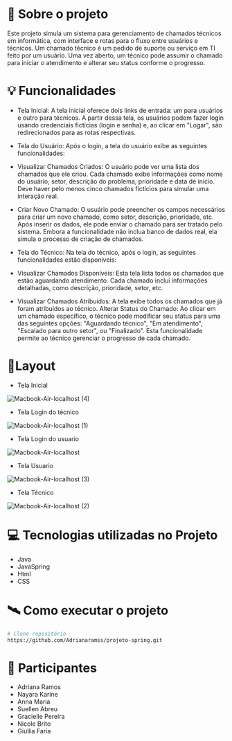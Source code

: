 # 📖 Sobre o projeto
Este projeto simula um sistema para gerenciamento de chamados técnicos em informática, com interface e rotas para o fluxo entre usuários e técnicos. Um chamado técnico é um pedido de suporte ou serviço em TI feito por um usuário. Uma vez aberto, um técnico pode assumir o chamado para iniciar o atendimento e alterar seu status conforme o progresso.
# 💡 Funcionalidades
- Tela Inicial:
A tela inicial oferece dois links de entrada: um para usuários e outro para técnicos. A partir dessa tela, os usuários podem fazer login usando credenciais fictícias (login e senha) e, ao clicar em "Logar", são redirecionados para as rotas respectivas.

- Tela do Usuário:
Após o login, a tela do usuário exibe as seguintes funcionalidades:

- Visualizar Chamados Criados: O usuário pode ver uma lista dos chamados que ele criou. Cada chamado exibe informações como nome do usuário, setor, descrição do problema, prioridade e data de início. Deve haver pelo menos cinco chamados fictícios para simular uma interação real.
- Criar Novo Chamado: O usuário pode preencher os campos necessários para criar um novo chamado, como setor, descrição, prioridade, etc. Após inserir os dados, ele pode enviar o chamado para ser tratado pelo sistema. Embora a funcionalidade não inclua banco de dados real, ela simula o processo de criação de chamados.
- Tela do Técnico:
Na tela do técnico, após o login, as seguintes funcionalidades estão disponíveis:

- Visualizar Chamados Disponíveis: Esta tela lista todos os chamados que estão aguardando atendimento. Cada chamado inclui informações detalhadas, como descrição, prioridade, setor, etc.
- Visualizar Chamados Atribuídos: A tela exibe todos os chamados que já foram atribuídos ao técnico.
Alterar Status do Chamado: Ao clicar em um chamado específico, o técnico pode modificar seu status para uma das seguintes opções: "Aguardando técnico", "Em atendimento", "Escalado para outro setor", ou "Finalizado". Esta funcionalidade permite ao técnico gerenciar o progresso de cada chamado.



# 📱Layout

- Tela Inicial
  
![Macbook-Air-localhost (4)](https://github.com/Adrianaramss/projeto-spring/assets/111310311/43eec309-56fe-4e71-ad60-27490800fe6b)


- Tela Login do técnico
  
![Macbook-Air-localhost (1)](https://github.com/Adrianaramss/projeto-spring/assets/111310311/c8f0077c-35b2-443a-a216-f7d2fcb17019)


- Tela Login do usuario
  
![Macbook-Air-localhost](https://github.com/Adrianaramss/projeto-spring/assets/111310311/8f1778bb-2604-4126-b2ee-b5fa9170a859)

- Tela Usuario
  
![Macbook-Air-localhost (3)](https://github.com/Adrianaramss/projeto-spring/assets/111310311/21e69895-6cfe-483c-b7c2-e6b6e3e8bc3a)


- Tela Técnico
  
![Macbook-Air-localhost (2)](https://github.com/Adrianaramss/projeto-spring/assets/111310311/80cb6b07-2cec-427b-ab70-8e5d5fb9ef0c)


# 💻 Tecnologias utilizadas no Projeto

- Java
- JavaSpring
- Html
- CSS

# 🛰 Como executar o projeto 
```bash
# Clone repositório
https://github.com/Adrianaramss/projeto-spring.git
```

# 🤝 Participantes 
- Adriana Ramos   
- Nayara Karine     
- Anna Maria
- Suellen Abreu
- Gracielle Pereira
- Nicole Brito
- Giullia Faria



